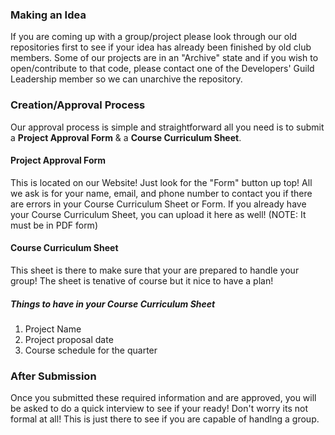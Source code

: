 ### Making an Idea

If you are coming up with a group/project please look through our old repositories first to see if your idea has already been finished by old club members. Some of our projects are in an "Archive" state and if you wish to open/contribute to that code, please contact one of the Developers' Guild Leadership member so we can unarchive the repository.

### Creation/Approval Process

Our approval process is simple and straightforward all you need is to submit a **Project Approval Form** & a **Course Curriculum Sheet**.

#### Project Approval Form

This is located on our Website! Just look for the "Form" button up top!
All we ask is for your name, email, and phone number to contact you if there are errors in your Course Curriculum Sheet or Form. If you already have your Course Curriculum Sheet, you can upload it here as well! (NOTE: It must be in PDF form)

#### Course Curriculum Sheet

This sheet is there to make sure that your are prepared to handle your group! The sheet is tenative of course but it nice to have a plan!

##### Things to have in your Course Curriculum Sheet

1.  Project Name
2.  Project proposal date
3.  Course schedule for the quarter

### After Submission

Once you submitted these required information and are approved, you will be asked to do a quick interview to see if your ready! Don't worry its not formal at all! This is just there to see if you are capable of handlng a group.
